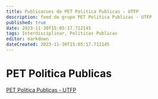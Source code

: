 ```yaml
---
title: Publicacoes de PET Politica Publicas - UTFP 
description: feed do grupo PET Politica Publicas - UTFP
published: true
date: 2023-11-30T15:05:17.712145
tags: Interdisciplinar, Politicas Publicas
editor: markdown
dateCreated: 2023-11-30T15:05:17.712145
---
```


# PET Politica Publicas
[PET Politica Publicas - UTFP](/grupo/96PETPoliticaPublicasUTFP)